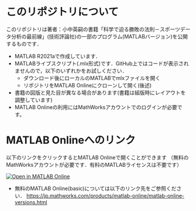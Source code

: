 # このリポジトリについて
このリポジトリは著者：小中英嗣の書籍「科学で迫る勝敗の法則－スポーツデータ分析の最前線」(技術評論社)の一部のプログラム(MATLABバージョン)を公開するものです．
- MATLAB R2021aで作成しています．
- MATLABライブスクリプト(.mlx形式)です．GitHub上ではコードが表示されませんので，以下のいずれかをお試しください．
  - ダウンロード後にローカルのMATLABでmlxファイルを開く
  - リポジトリをMATLAB Onlineにクローンして開く(後述)
- 書籍の図版と見た目が異なる場合があります(書籍は組版時にレイアウトを調整しています)
- MATLAB Onlineの利用にはMathWorksアカウントでのログインが必要です。
# MATLAB Onlineへのリンク
以下のリンクをクリックするとMATLAB Onlineで開くことができます
（無料のMathWorksアカウントが必要です．有料のMATLABライセンスは不要です）

[![Open in MATLAB Online](https://www.mathworks.com/images/responsive/global/open-in-matlab-online.svg)](https://matlab.mathworks.com/open/github/v1?repo=konakalab/sportsDataBook_MATLAB)

- 無料のMATLAB Online(basic)については以下のリンク先をご参照ください．
  https://jp.mathworks.com/products/matlab-online/matlab-online-versions.html
